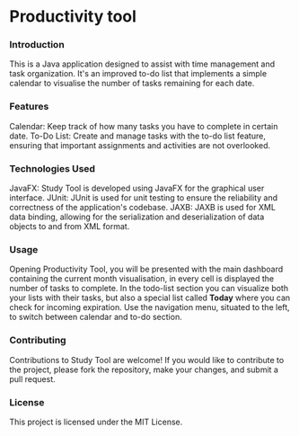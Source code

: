 # Productivity tool
### Introduction
This is a Java application designed to assist with time management and task organization. 
It's an improved to-do list that implements a simple calendar to visualise the number of tasks remaining for each date.

### Features
Calendar: Keep track of how many tasks you have to complete in certain date.
To-Do List: Create and manage tasks with the to-do list feature, ensuring that important assignments and activities are not overlooked.
### Technologies Used
JavaFX: Study Tool is developed using JavaFX for the graphical user interface.
JUnit: JUnit is used for unit testing to ensure the reliability and correctness of the application's codebase.
JAXB: JAXB is used for XML data binding, allowing for the serialization and deserialization of data objects to and from XML format.

### Usage
Opening Productivity Tool, you will be presented with the main dashboard containing the current month visualisation, in every cell is displayed the number of tasks to complete.
In the todo-list section you can visualize both your lists with their tasks, but also a special list called **Today** where you can check for incoming expiration.
Use the navigation menu, situated to the left, to switch between calendar and to-do section.

### Contributing
Contributions to Study Tool are welcome! If you would like to contribute to the project, please fork the repository, make your changes, and submit a pull request.

### License
This project is licensed under the MIT License.

